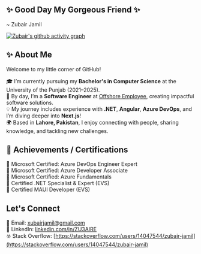 ## ✨ Good Day My Gorgeous Friend ✨
~ Zubair Jamil 

[![Zubair's github activity graph](https://github-readme-activity-graph.vercel.app/graph?username=ZU3AIRE&bg_color=fffff0&color=708090&line=3d3128&point=24292e&area=true&hide_border=true)](https://github.com/ashutosh00710/github-readme-activity-graph)

## ✨ About Me  
Welcome to my little corner of GitHub!

🎓 I’m currently pursuing my **Bachelor's in Computer Science** at the University of the Punjab (2021–2025).  
💼 By day, I’m a **Software Engineer** at [Offshore Employee](https://offshore-employee.com/), creating impactful software solutions.  
💡 My journey includes experience with **.NET**, **Angular**, **Azure DevOps**, and I’m diving deeper into **Next.js**!  
🌍 Based in **Lahore, Pakistan**, I enjoy connecting with people, sharing knowledge, and tackling new challenges.  


## 📜 Achievements / Certifications  

🏅 Microsoft Certified: Azure DevOps Engineer Expert  
🏅 Microsoft Certified: Azure Developer Associate  
🏅 Microsoft Certified: Azure Fundamentals  
🏅 Certified .NET Specialist & Expert (EVS)  
🏅 Certified MAUI Developer (EVS)  

## Let's Connect
💌 Email: [xubairjamil@gmail.com](mailto:xubairjamil@gmail.com)  
💼 LinkedIn: [linkedin.com/in/ZU3AIRE](https://www.linkedin.com/in/zu3aire)  
☣️ Stack Overflow: [https://stackoverflow.com/users/14047544/zubair-jamil](https://stackoverflow.com/users/14047544/zubair-jamil)
